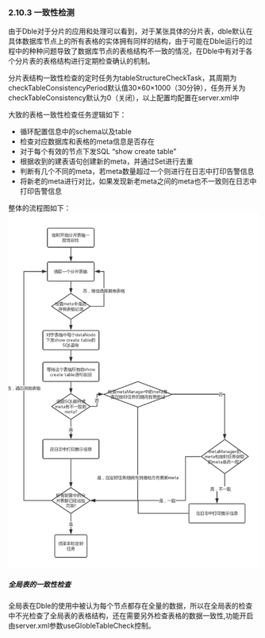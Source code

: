 ### 2.10.3 一致性检测
由于Dble对于分片的应用和处理可以看到，对于某张具体的分片表，dble默认在具体数据库节点上的所有表格的实体拥有同样的结构，由于可能在Dble运行的过程中的种种问题导致了数据库节点的表格结构不一致的情况，在Dble中有对于各个分片表的表格结构进行定期检查确认的机制。

分片表结构一致性检查的定时任务为tableStructureCheckTask，其周期为checkTableConsistencyPeriod默认值30×60×1000（30分钟），任务开关为checkTableConsistency默认为0（关闭），以上配置均配置在server.xml中

大致的表格一致性检查任务逻辑如下：

+ 循环配置信息中的schema以及table
+ 检查对应数据库和表格的meta信息是否存在
+ 对于每个有效的节点下发SQL “show create table”
+ 根据收到的建表语句创建新的meta，并通过Set进行去重
+ 判断有几个不同的meta，若meta数量超过一个则进行在日志中打印告警信息
+ 将新老的meta进行对比，如果发现新老meta之间的meta也不一致则在日志中打印告警信息  

整体的流程图如下：  
![一致性检测](pic/2.10.3_consistency_check.png)
	   
##### 全局表的一致性检查
全局表在Dble的使用中被认为每个节点都存在全量的数据，所以在全局表的检查中不光检查了全局表的表格结构，还在需要另外检查表格的数据一致性,功能开启由server.xml参数useGlobleTableCheck控制。  
